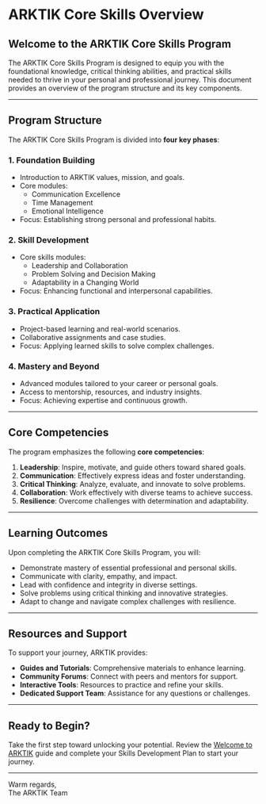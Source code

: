 # ARKTIK Core Skills Overview

## Welcome to the ARKTIK Core Skills Program

The ARKTIK Core Skills Program is designed to equip you with the foundational knowledge, critical thinking abilities, and practical skills needed to thrive in your personal and professional journey. This document provides an overview of the program structure and its key components.

---

## Program Structure

The ARKTIK Core Skills Program is divided into **four key phases**:

### 1. **Foundation Building**
   - Introduction to ARKTIK values, mission, and goals.
   - Core modules: 
     - Communication Excellence
     - Time Management
     - Emotional Intelligence
   - Focus: Establishing strong personal and professional habits.

### 2. **Skill Development**
   - Core skills modules:
     - Leadership and Collaboration
     - Problem Solving and Decision Making
     - Adaptability in a Changing World
   - Focus: Enhancing functional and interpersonal capabilities.

### 3. **Practical Application**
   - Project-based learning and real-world scenarios.
   - Collaborative assignments and case studies.
   - Focus: Applying learned skills to solve complex challenges.

### 4. **Mastery and Beyond**
   - Advanced modules tailored to your career or personal goals.
   - Access to mentorship, resources, and industry insights.
   - Focus: Achieving expertise and continuous growth.

---

## Core Competencies

The program emphasizes the following **core competencies**:

1. **Leadership**: Inspire, motivate, and guide others toward shared goals.
2. **Communication**: Effectively express ideas and foster understanding.
3. **Critical Thinking**: Analyze, evaluate, and innovate to solve problems.
4. **Collaboration**: Work effectively with diverse teams to achieve success.
5. **Resilience**: Overcome challenges with determination and adaptability.

---

## Learning Outcomes

Upon completing the ARKTIK Core Skills Program, you will:

- Demonstrate mastery of essential professional and personal skills.
- Communicate with clarity, empathy, and impact.
- Lead with confidence and integrity in diverse settings.
- Solve problems using critical thinking and innovative strategies.
- Adapt to change and navigate complex challenges with resilience.

---

## Resources and Support

To support your journey, ARKTIK provides:

- **Guides and Tutorials**: Comprehensive materials to enhance learning.
- **Community Forums**: Connect with peers and mentors for support.
- **Interactive Tools**: Resources to practice and refine your skills.
- **Dedicated Support Team**: Assistance for any questions or challenges.

---

## Ready to Begin?

Take the first step toward unlocking your potential. Review the [Welcome to ARKTIK](Program_Guides/Welcome_to_ARKTIK.md) guide and complete your Skills Development Plan to start your journey.

---

Warm regards,  
The ARKTIK Team
